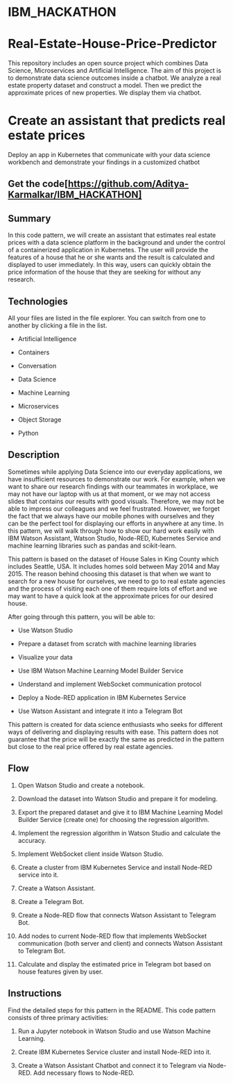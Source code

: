 # IBM_HACKATHON

# Real-Estate-House-Price-Predictor
This repository includes an open source project which combines Data Science, Microservices and Artificial Intelligence. The aim of this project is to demonstrate data science outcomes inside a chatbot. We analyze a real estate property dataset and construct a model. Then we predict the approximate prices of new properties. We display them via chatbot.


# Create an assistant that predicts real estate prices 

Deploy an app in Kubernetes that communicate with your data science workbench and demonstrate your findings in a customized chatbot 


## Get the code[https://github.com/Aditya-Karmalkar/IBM_HACKATHON]


## Summary
In this code pattern, we will create an assistant that estimates real estate prices with a data science platform in the background and under the control of a containerized application in Kubernetes. The user will provide the features of a house that he or she wants and the result is calculated and displayed to user immediately. In this way, users can quickly obtain the price information of the house that they are seeking for without any research.

## Technologies

All your files are listed in the file explorer. You can switch from one to another by clicking a file in the list.

 - Artificial Intelligence

- Containers

- Conversation

- Data Science

- Machine Learning

- Microservices

- Object Storage

- Python

## Description

Sometimes while applying Data Science into our everyday applications, we have insufficient resources to demonstrate our work. For example, when we want to share our research findings with our teammates in workplace, we may not have our laptop with us at that moment, or we may not access slides that contains our results with good visuals. Therefore, we may not be able to impress our colleagues and we feel frustrated. However, we forget the fact that we always have our mobile phones with ourselves and they can be the perfect tool for displaying our efforts in anywhere at any time. In this pattern, we will walk through how to show our hard work easily with IBM Watson Assistant, Watson Studio, Node-RED, Kubernetes Service and machine learning libraries such as pandas and scikit-learn.

This pattern is based on the dataset of House Sales in King County  which includes Seattle, USA. It includes homes sold between May 2014 and May 2015. The reason behind choosing this dataset is that when we want to search for a new house for ourselves, we need to go to real estate agencies and the process of visiting each one of them require lots of effort and we may want to have a quick look at the approximate prices for our desired house.

After going through this pattern, you will be able to:

- Use Watson Studio

- Prepare a dataset from scratch with machine learning libraries

- Visualize your data

- Use IBM Watson Machine Learning Model Builder Service

- Understand and implement WebSocket communication protocol

- Deploy a Node-RED application in IBM Kubernetes Service

- Use Watson Assistant and integrate it into a Telegram Bot

This pattern is created for data science enthusiasts who seeks for different ways of delivering and displaying results with ease. This pattern does not guarantee that the price will be exactly the same as predicted in the pattern but close to the real price offered by real estate agencies.

## Flow
1. Open Watson Studio and create a notebook.

2. Download the dataset into Watson Studio and prepare it for modeling.

3. Export the prepared dataset and give it to IBM Machine Learning Model Builder Service (create one) for choosing the regression algorithm.

4. Implement the regression algorithm in Watson Studio and calculate the accuracy.

5. Implement WebSocket client inside Watson Studio.

6. Create a cluster from IBM Kubernetes Service and install Node-RED service into it.

7. Create a Watson Assistant.

8. Create a Telegram Bot.

9. Create a Node-RED flow that connects Watson Assistant to Telegram Bot.

10. Add nodes to current Node-RED flow that implements WebSocket communication (both server and client) and connects Watson Assistant to Telegram Bot.

11. Calculate and display the estimated price in Telegram bot based on house features given by user.


## Instructions
Find the detailed steps for this pattern in the README. This code pattern consists of three primary activities:
1. Run a Jupyter notebook in Watson Studio and use Watson Machine Learning.

2. Create IBM Kubernetes Service cluster and install Node-RED into it.

3. Create a Watson Assistant Chatbot and connect it to Telegram via Node-RED. Add necessary flows to Node-RED.
